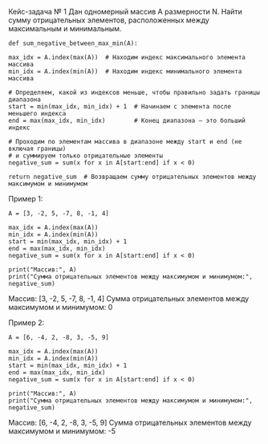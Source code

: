 Кейс-задача № 1
Дан одномерный массив А размерности N. Найти сумму отрицательных элементов, расположенных между максимальным и минимальным.


    def sum_negative_between_max_min(A):

    max_idx = A.index(max(A))  # Находим индекс максимального элемента массива
    min_idx = A.index(min(A))  # Находим индекс минимального элемента массива

    # Определяем, какой из индексов меньше, чтобы правильно задать границы диапазона
    start = min(max_idx, min_idx) + 1  # Начинаем с элемента после меньшего индекса
    end = max(max_idx, min_idx)        # Конец диапазона — это больший индекс

    # Проходим по элементам массива в диапазоне между start и end (не включая границы)
    # и суммируем только отрицательные элементы
    negative_sum = sum(x for x in A[start:end] if x < 0)

    return negative_sum  # Возвращаем сумму отрицательных элементов между максимумом и минимумом

Пример 1:

    A = [3, -2, 5, -7, 8, -1, 4]

    max_idx = A.index(max(A))
    min_idx = A.index(min(A))
    start = min(max_idx, min_idx) + 1
    end = max(max_idx, min_idx)
    negative_sum = sum(x for x in A[start:end] if x < 0)

    print("Массив:", A)
    print("Сумма отрицательных элементов между максимумом и минимумом:", negative_sum) 

Массив:  [3, -2, 5, -7, 8, -1, 4]
Сумма отрицательных элементов между максимумом и минимумом: 0

Пример 2:

    A = [6, -4, 2, -8, 3, -5, 9]
   
    max_idx = A.index(max(A))
    min_idx = A.index(min(A))
    start = min(max_idx, min_idx) + 1
    end = max(max_idx, min_idx)
    negative_sum = sum(x for x in A[start:end] if x < 0)
   
    print("Массив:", A)
    print("Сумма отрицательных элементов между максимумом и минимумом:", negative_sum)

Массив: [6, -4, 2, -8, 3, -5, 9]
Сумма отрицательных элементов между максимумом и минимумом: -5
